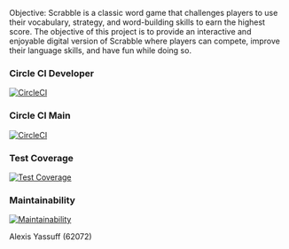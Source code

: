 Objective: Scrabble is a classic word game that challenges players to use their vocabulary, strategy, and word-building skills to earn the highest score. The objective of this project is to provide an interactive and enjoyable digital version of Scrabble where players can compete, improve their language skills, and have fun while doing so.



### Circle CI Developer

[![CircleCI](https://dl.circleci.com/status-badge/img/gh/um-computacion-tm/scrabble-2023-alexisyassuff/tree/developer.svg?style=svg)](https://dl.circleci.com/status-badge/redirect/gh/um-computacion-tm/scrabble-2023-alexisyassuff/tree/developer)

### Circle CI Main
[![CircleCI](https://dl.circleci.com/status-badge/img/gh/um-computacion-tm/scrabble-2023-alexisyassuff/tree/main.svg?style=svg)](https://dl.circleci.com/status-badge/redirect/gh/um-computacion-tm/scrabble-2023-alexisyassuff/tree/main)

### Test Coverage

[![Test Coverage](https://api.codeclimate.com/v1/badges/3edebf81da831b9f527f/test_coverage)](https://codeclimate.com/github/um-computacion-tm/scrabble-2023-alexisyassuff/test_coverage)

### Maintainability

[![Maintainability](https://api.codeclimate.com/v1/badges/3edebf81da831b9f527f/maintainability)](https://codeclimate.com/github/um-computacion-tm/scrabble-2023-alexisyassuff/maintainability)

Alexis Yassuff (62072)